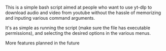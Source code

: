 This is a simple bash script aimed at people who want to use yt-dlp to download audio and video from youtube without the hassle of memorizing and inputing various command arguments.

It's as simple as running the script (make sure the file has executable permissions), and selecting the desired options in the various menus.

 More features planned in the future
